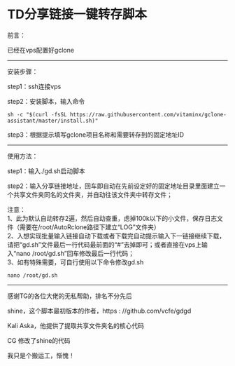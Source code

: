 # TD分享链接一键转存脚本

前言：

已经在vps配置好gclone
<hr />
安装步骤：

step1：ssh连接vps

step2：安装脚本，输入命令
```
sh -c "$(curl -fsSL https://raw.githubusercontent.com/vitaminx/gclone-assistant/master/install.sh)"
```
step3：根据提示填写gclone项目名称和需要转存到的固定地址ID
<hr />
使用方法：

step1：输入./gd.sh启动脚本

step2：输入分享链接地址，回车即自动在先前设定好的固定地址目录里面建立一个共享文件夹同名的文件夹，并自动往该文件夹中转存文件；

注意：    
1、此为默认自动转存2遍，然后自动查重，虑掉100k以下的小文件，保存日志文件（需要在/root/AutoRclone路径下建立“LOG”文件夹）   
2、入想实现批量输入链接自动下载或者下载完自动提示输入下一链接继续下载，请把“gd.sh”文件最后一行代码最前面的“#”去掉即可；或者直接在vps上输入“nano /root/gd.sh”回车修改最后一行代码；   
3、如有特殊需要，可自行使用以下命令修改gd.sh   
```
nano /root/gd.sh
```
<hr />
感谢TG的各位大佬的无私帮助，排名不分先后

shine，这个脚本最初版本的作者，https : //github.com/vcfe/gdgd

Kali Aska，他提供了提取共享文件夹名的核心代码

CG 修改了shine的代码

我只是个搬运工，惭愧！
